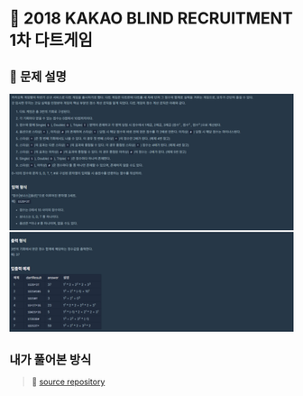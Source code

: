 # :loudspeaker: 2018 KAKAO BLIND RECRUITMENT 1차 다트게임

## :pushpin: 문제 설명
![01.png](../../descriptionImages/lv1/test03/01.PNG)
![02.png](../../descriptionImages/lv1/test03/02.PNG)

## 내가 풀어본 방식
> :rocket: [source repository](/src/test/java/cus/study/algorithm/lv1/Test03.java)
